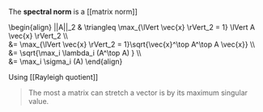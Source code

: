 The **spectral norm** is a [[matrix norm]]

\begin{align}
||A||\_2 & \triangleq \max\_{\lVert \vec{x} \rVert\_2 = 1} \lVert A \vec{x} \rVert_2 \\\\\
&= \max\_{\lVert \vec{x} \rVert\_2 = 1}\sqrt{\vec{x}^\top A^\top A \vec{x}} \\\\\
&= \sqrt{\max_i \lambda_i (A^\top A) } \\\\\
&= \max_i \sigma_i (A)
\end{align}

Using [[Rayleigh quotient]]

> The most a matrix can stretch a vector is by its maximum singular value.